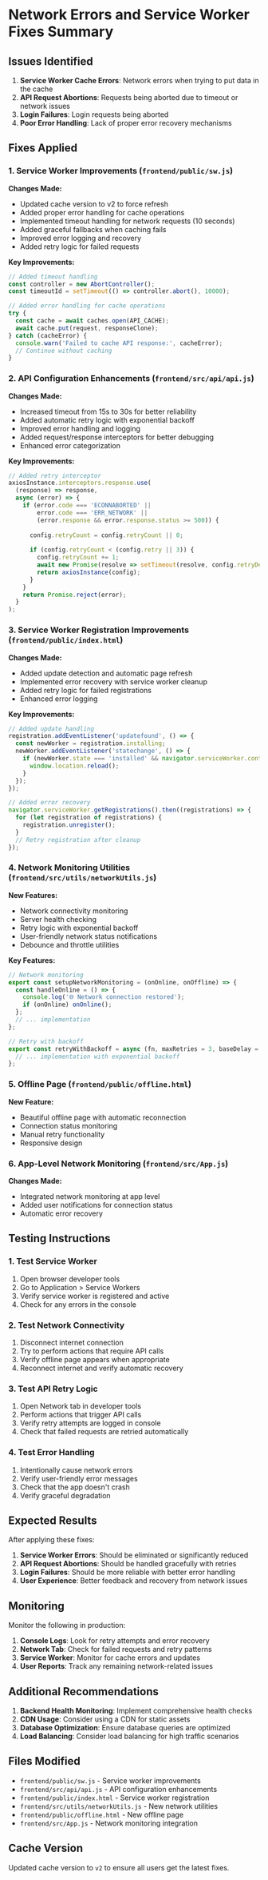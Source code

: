 # Network Errors and Service Worker Fixes Summary

## Issues Identified

1. **Service Worker Cache Errors**: Network errors when trying to put data in the cache
2. **API Request Abortions**: Requests being aborted due to timeout or network issues  
3. **Login Failures**: Login requests being aborted
4. **Poor Error Handling**: Lack of proper error recovery mechanisms

## Fixes Applied

### 1. Service Worker Improvements (`frontend/public/sw.js`)

**Changes Made:**
- Updated cache version to v2 to force refresh
- Added proper error handling for cache operations
- Implemented timeout handling for network requests (10 seconds)
- Added graceful fallbacks when caching fails
- Improved error logging and recovery
- Added retry logic for failed requests

**Key Improvements:**
```javascript
// Added timeout handling
const controller = new AbortController();
const timeoutId = setTimeout(() => controller.abort(), 10000);

// Added error handling for cache operations
try {
  const cache = await caches.open(API_CACHE);
  await cache.put(request, responseClone);
} catch (cacheError) {
  console.warn('Failed to cache API response:', cacheError);
  // Continue without caching
}
```

### 2. API Configuration Enhancements (`frontend/src/api/api.js`)

**Changes Made:**
- Increased timeout from 15s to 30s for better reliability
- Added automatic retry logic with exponential backoff
- Improved error handling and logging
- Added request/response interceptors for better debugging
- Enhanced error categorization

**Key Improvements:**
```javascript
// Added retry interceptor
axiosInstance.interceptors.response.use(
  (response) => response,
  async (error) => {
    if (error.code === 'ECONNABORTED' || 
        error.code === 'ERR_NETWORK' || 
        (error.response && error.response.status >= 500)) {
      
      config.retryCount = config.retryCount || 0;
      
      if (config.retryCount < (config.retry || 3)) {
        config.retryCount += 1;
        await new Promise(resolve => setTimeout(resolve, config.retryDelay || 1000));
        return axiosInstance(config);
      }
    }
    return Promise.reject(error);
  }
);
```

### 3. Service Worker Registration Improvements (`frontend/public/index.html`)

**Changes Made:**
- Added update detection and automatic page refresh
- Implemented error recovery with service worker cleanup
- Added retry logic for failed registrations
- Enhanced error logging

**Key Improvements:**
```javascript
// Added update handling
registration.addEventListener('updatefound', () => {
  const newWorker = registration.installing;
  newWorker.addEventListener('statechange', () => {
    if (newWorker.state === 'installed' && navigator.serviceWorker.controller) {
      window.location.reload();
    }
  });
});

// Added error recovery
navigator.serviceWorker.getRegistrations().then((registrations) => {
  for (let registration of registrations) {
    registration.unregister();
  }
  // Retry registration after cleanup
});
```

### 4. Network Monitoring Utilities (`frontend/src/utils/networkUtils.js`)

**New Features:**
- Network connectivity monitoring
- Server health checking
- Retry logic with exponential backoff
- User-friendly network status notifications
- Debounce and throttle utilities

**Key Features:**
```javascript
// Network monitoring
export const setupNetworkMonitoring = (onOnline, onOffline) => {
  const handleOnline = () => {
    console.log('🌐 Network connection restored');
    if (onOnline) onOnline();
  };
  // ... implementation
};

// Retry with backoff
export const retryWithBackoff = async (fn, maxRetries = 3, baseDelay = 1000) => {
  // ... implementation with exponential backoff
};
```

### 5. Offline Page (`frontend/public/offline.html`)

**New Feature:**
- Beautiful offline page with automatic reconnection
- Connection status monitoring
- Manual retry functionality
- Responsive design

### 6. App-Level Network Monitoring (`frontend/src/App.js`)

**Changes Made:**
- Integrated network monitoring at app level
- Added user notifications for connection status
- Automatic error recovery

## Testing Instructions

### 1. Test Service Worker
1. Open browser developer tools
2. Go to Application > Service Workers
3. Verify service worker is registered and active
4. Check for any errors in the console

### 2. Test Network Connectivity
1. Disconnect internet connection
2. Try to perform actions that require API calls
3. Verify offline page appears when appropriate
4. Reconnect internet and verify automatic recovery

### 3. Test API Retry Logic
1. Open Network tab in developer tools
2. Perform actions that trigger API calls
3. Verify retry attempts are logged in console
4. Check that failed requests are retried automatically

### 4. Test Error Handling
1. Intentionally cause network errors
2. Verify user-friendly error messages
3. Check that the app doesn't crash
4. Verify graceful degradation

## Expected Results

After applying these fixes:

1. **Service Worker Errors**: Should be eliminated or significantly reduced
2. **API Request Abortions**: Should be handled gracefully with retries
3. **Login Failures**: Should be more reliable with better error handling
4. **User Experience**: Better feedback and recovery from network issues

## Monitoring

Monitor the following in production:

1. **Console Logs**: Look for retry attempts and error recovery
2. **Network Tab**: Check for failed requests and retry patterns
3. **Service Worker**: Monitor for cache errors and updates
4. **User Reports**: Track any remaining network-related issues

## Additional Recommendations

1. **Backend Health Monitoring**: Implement comprehensive health checks
2. **CDN Usage**: Consider using a CDN for static assets
3. **Database Optimization**: Ensure database queries are optimized
4. **Load Balancing**: Consider load balancing for high traffic scenarios

## Files Modified

- `frontend/public/sw.js` - Service worker improvements
- `frontend/src/api/api.js` - API configuration enhancements
- `frontend/public/index.html` - Service worker registration
- `frontend/src/utils/networkUtils.js` - New network utilities
- `frontend/public/offline.html` - New offline page
- `frontend/src/App.js` - Network monitoring integration

## Cache Version

Updated cache version to `v2` to ensure all users get the latest fixes.

